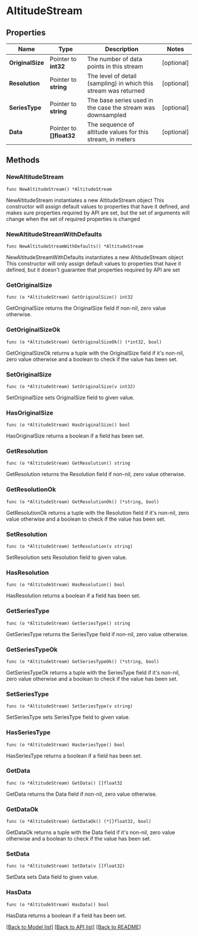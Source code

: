 # AltitudeStream

## Properties

Name | Type | Description | Notes
------------ | ------------- | ------------- | -------------
**OriginalSize** | Pointer to **int32** | The number of data points in this stream | [optional] 
**Resolution** | Pointer to **string** | The level of detail (sampling) in which this stream was returned | [optional] 
**SeriesType** | Pointer to **string** | The base series used in the case the stream was downsampled | [optional] 
**Data** | Pointer to **[]float32** | The sequence of altitude values for this stream, in meters | [optional] 

## Methods

### NewAltitudeStream

`func NewAltitudeStream() *AltitudeStream`

NewAltitudeStream instantiates a new AltitudeStream object
This constructor will assign default values to properties that have it defined,
and makes sure properties required by API are set, but the set of arguments
will change when the set of required properties is changed

### NewAltitudeStreamWithDefaults

`func NewAltitudeStreamWithDefaults() *AltitudeStream`

NewAltitudeStreamWithDefaults instantiates a new AltitudeStream object
This constructor will only assign default values to properties that have it defined,
but it doesn't guarantee that properties required by API are set

### GetOriginalSize

`func (o *AltitudeStream) GetOriginalSize() int32`

GetOriginalSize returns the OriginalSize field if non-nil, zero value otherwise.

### GetOriginalSizeOk

`func (o *AltitudeStream) GetOriginalSizeOk() (*int32, bool)`

GetOriginalSizeOk returns a tuple with the OriginalSize field if it's non-nil, zero value otherwise
and a boolean to check if the value has been set.

### SetOriginalSize

`func (o *AltitudeStream) SetOriginalSize(v int32)`

SetOriginalSize sets OriginalSize field to given value.

### HasOriginalSize

`func (o *AltitudeStream) HasOriginalSize() bool`

HasOriginalSize returns a boolean if a field has been set.

### GetResolution

`func (o *AltitudeStream) GetResolution() string`

GetResolution returns the Resolution field if non-nil, zero value otherwise.

### GetResolutionOk

`func (o *AltitudeStream) GetResolutionOk() (*string, bool)`

GetResolutionOk returns a tuple with the Resolution field if it's non-nil, zero value otherwise
and a boolean to check if the value has been set.

### SetResolution

`func (o *AltitudeStream) SetResolution(v string)`

SetResolution sets Resolution field to given value.

### HasResolution

`func (o *AltitudeStream) HasResolution() bool`

HasResolution returns a boolean if a field has been set.

### GetSeriesType

`func (o *AltitudeStream) GetSeriesType() string`

GetSeriesType returns the SeriesType field if non-nil, zero value otherwise.

### GetSeriesTypeOk

`func (o *AltitudeStream) GetSeriesTypeOk() (*string, bool)`

GetSeriesTypeOk returns a tuple with the SeriesType field if it's non-nil, zero value otherwise
and a boolean to check if the value has been set.

### SetSeriesType

`func (o *AltitudeStream) SetSeriesType(v string)`

SetSeriesType sets SeriesType field to given value.

### HasSeriesType

`func (o *AltitudeStream) HasSeriesType() bool`

HasSeriesType returns a boolean if a field has been set.

### GetData

`func (o *AltitudeStream) GetData() []float32`

GetData returns the Data field if non-nil, zero value otherwise.

### GetDataOk

`func (o *AltitudeStream) GetDataOk() (*[]float32, bool)`

GetDataOk returns a tuple with the Data field if it's non-nil, zero value otherwise
and a boolean to check if the value has been set.

### SetData

`func (o *AltitudeStream) SetData(v []float32)`

SetData sets Data field to given value.

### HasData

`func (o *AltitudeStream) HasData() bool`

HasData returns a boolean if a field has been set.


[[Back to Model list]](../README.md#documentation-for-models) [[Back to API list]](../README.md#documentation-for-api-endpoints) [[Back to README]](../README.md)


